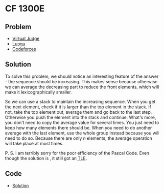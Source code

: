 # CF 1300E

## Problem

- [Virtual Judge](https://vjudge.net/problem/CodeForces-1300E)
- [Luogu](https://www.luogu.com.cn/problem/CF1300E)
- [Codeforces](https://codeforces.com/problemset/problem/1300/E)

## Solution

To solve this problem, we should notice an interesting feature of the answer - the sequence should be increasing. This makes sense because otherwise we can average the decreasing part to reduce the front elements, which will make it lexicographically smaller.

So we can use a stack to maintain the increasing sequence. When you get the next element, check if it is larger than the top element in the stack. If not, take the top element out, average them and go back to the last step. Otherwise you push the element into the stack and continue. What's more, you don't need to copy the average value for several times. You just need to keep how many elements there should be. When you need to do another average with the last element, use the whole group instead because you will need to do so. Because there are only $n$ elements, the average operation will take place at most <data value="o{(}v{n}o{-}c{1}o{)}"></data> times.

P. S. I am terribly sorry for the poor efficiency of the Pascal Code. Even though the solution is <data value="o{O}o{(}v{n}o{)}"></data>, it still got an <abbr title="Time Limit Exceeded">TLE</abbr>.

## Code

- [Solution](CF.1300E.0.cpp)
